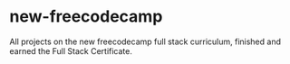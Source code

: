 # new-freecodecamp
All projects on the new freecodecamp full stack curriculum, finished and earned the Full Stack Certificate.
